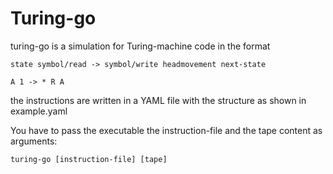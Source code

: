 # Turing-go

turing-go is a simulation for Turing-machine code in the format
	
	state symbol/read -> symbol/write headmovement next-state

	A 1 -> * R A
	
the instructions are written in a YAML file with the structure as shown in example.yaml

You have to pass the executable the instruction-file and the tape content as arguments:
	
	turing-go [instruction-file] [tape]
	
